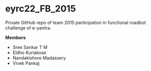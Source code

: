 # eyrc22_FB_2015
Private GitHub repo of team 2015 participation in functional roadbot challenge of e-yantra.

**Members**

 - Sree Sankar T M
 - Eldho Kuriakose
 - Nandakishore Madassery
 - Vivek Pankaj
